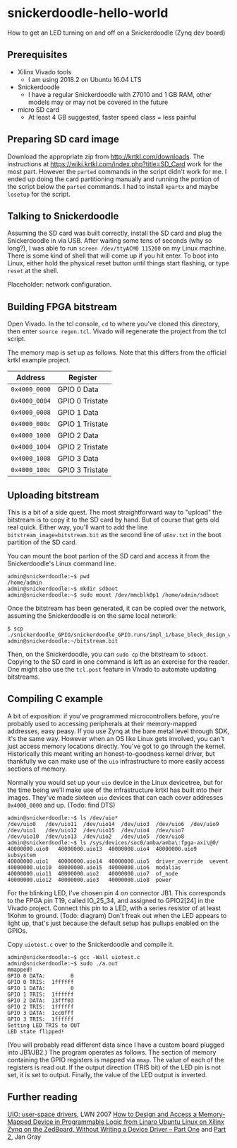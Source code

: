# snickerdoodle-hello-world
How to get an LED turning on and off on a Snickerdoodle (Zynq dev board)

## Prerequisites
* Xilinx Vivado tools
  * I am using 2018.2 on Ubuntu 16.04 LTS
* Snickerdoodle
  * I have a regular Snickerdoodle with Z7010 and 1 GB RAM, other models may or may not be covered in the future
* micro SD card
  * At least 4 GB suggested, faster speed class = less painful

## Preparing SD card image
Download the appropriate zip from http://krtkl.com/downloads.
The instructions at https://wiki.krtkl.com/index.php?title=SD_Card work for the most part. However the `parted` commands in the script didn't work for me. I ended up doing the card partitioning manually and running the portion of the script below the `parted` commands. I had to install `kpartx` and maybe `losetup` for the script.

## Talking to Snickerdoodle
Assuming the SD card was built correctly, install the SD card and plug the Snickerdoodle in via USB. After waiting some tens of seconds (why so long?), I was able to run `screen /dev/ttyACM0 115200` on my Linux machine. There is some kind of shell that will come up if you hit enter. To boot into Linux, either hold the physical reset button until things start flashing, or type `reset` at the shell.

Placeholder: network configuration.

## Building FPGA bitstream
Open Vivado. In the tcl console, `cd` to where you've cloned this directory, then enter `source regen.tcl`. Vivado will regenerate the project from the tcl script.

The memory map is set up as follows. Note that this differs from the official krtkl example project.

| Address       | Register      |
| ------------- | ------------- |
| `0x4000_0000`    | GPIO 0 Data   |
| `0x4000_0004`    | GPIO 0 Tristate   |
| `0x4000_0008`    | GPIO 1 Data   |
| `0x4000_000c`    | GPIO 1 Tristate   |
| `0x4000_1000`    | GPIO 2 Data   |
| `0x4000_1004`    | GPIO 2 Tristate   |
| `0x4000_1008`    | GPIO 3 Data   |
| `0x4000_100c`    | GPIO 3 Tristate   |

## Uploading bitstream
This is a bit of a side quest. The most straightforward way to "upload" the bitstream is to copy it to the SD card by hand. But of course that gets old real quick. Either way, you'll want to add the line `bitstream_image=bitstream.bit` as the second line of `uEnv.txt` in the boot partition of the SD card.

You can mount the boot partion of the SD card and access it from the Snickerdoodle's Linux command line.
```
admin@snickerdoodle:~$ pwd
/home/admin
admin@snickerdoodle:~$ mkdir sdboot
admin@snickerdoodle:~$ sudo mount /dev/mmcblk0p1 /home/admin/sdboot
```
Once the bitstream has been generated, it can be copied over the network, assuming the Snickerdoodle is on the same local network:
```
$ scp ./snickerdoodle_GPIO/snickerdoodle_GPIO.runs/impl_1/base_block_design_wrapper.bit admin@snickerdoodle:~/bitstream.bit
```
Then, on the Snickerdoodle, you can `sudo cp` the bitstream to `sdboot`. Copying to the SD card in one command is left as an exercise for the reader. One might also use the `tcl.post` feature in Vivado to automate updating bitstreams.

## Compiling C example

A bit of exposition: if you've programmed microcontrollers before, you're probably used to accessing peripherals at their memory-mapped addresses, easy peasy. If you use Zynq at the bare metal level through SDK, it's the same way. However when an OS like Linux gets involved, you can't just access memory locations directly. You've got to go through the kernel. Historically this meant writing an honest-to-goodness kernel driver, but thankfully we can make use of the `uio` infrastructure to more easily access sections of memory.

Normally you would set up your `uio` device in the Linux devicetree, but for the time being we'll make use of the infrastructure krtkl has built into their images. They've made sixteen `uio` devices that can each cover addresses `0x4000_0000` and up. (Todo: find DTS)
```
admin@snickerdoodle:~$ ls /dev/uio*
/dev/uio0   /dev/uio11  /dev/uio14  /dev/uio3  /dev/uio6  /dev/uio9
/dev/uio1   /dev/uio12  /dev/uio15  /dev/uio4  /dev/uio7
/dev/uio10  /dev/uio13  /dev/uio2   /dev/uio5  /dev/uio8
admin@snickerdoodle:~$ ls /sys/devices/soc0/amba/amba\:fpga-axi\@0/
40000000.uio0   40000000.uio13  40000000.uio4  40000000.uio9    subsystem
40000000.uio1   40000000.uio14  40000000.uio5  driver_override  uevent
40000000.uio10  40000000.uio15  40000000.uio6  modalias
40000000.uio11  40000000.uio2   40000000.uio7  of_node
40000000.uio12  40000000.uio3   40000000.uio8  power
```
For the blinking LED, I've chosen pin 4 on connector JB1. This corresponds to the FPGA pin T19, called IO_25_34, and assigned to GPIO2[24] in the Vivado project. Connect this pin to a LED, with a series resistor of at least 1Kohm to ground. (Todo: diagram) Don't freak out when the LED appears to light up, that's just because the default setup has pullups enabled on the GPIOs.

Copy `uiotest.c` over to the Snickerdoodle and compile it.
```
admin@snickerdoodle:~$ gcc -Wall uiotest.c 
admin@snickerdoodle:~$ sudo ./a.out 
mmapped!
GPIO 0 DATA:        0
GPIO 0 TRIS:  1ffffff
GPIO 1 DATA:        0
GPIO 1 TRIS:  1ffffff
GPIO 2 DATA:  13fff03
GPIO 2 TRIS:  1ffffff
GPIO 3 DATA:  1cc0fff
GPIO 3 TRIS:  1ffffff
Setting LED TRIS to OUT
LED state flipped!
```
(You will probably read different data since I have a custom board plugged into JB1/JB2.) The program operates as follows. The section of memory containing the GPIO registers is mapped via `mmap`. The value of each of the registers is read out. If the output direction (TRIS bit) of the LED pin is not set, it is set to output. Finally, the value of the LED output is inverted. 

## Further reading
[UIO: user-space drivers](https://lwn.net/Articles/232575/), LWN 2007
[How to Design and Access a Memory-Mapped Device in Programmable Logic from Linaro Ubuntu Linux on Xilinx Zynq on the ZedBoard, Without Writing a Device Driver – Part One](http://fpga.org/2013/05/28/how-to-design-and-access-a-memory-mapped-device-part-one/) and [Part 2](http://fpga.org/2013/05/28/how-to-design-and-access-a-memory-mapped-device-part-two/), Jan Gray
